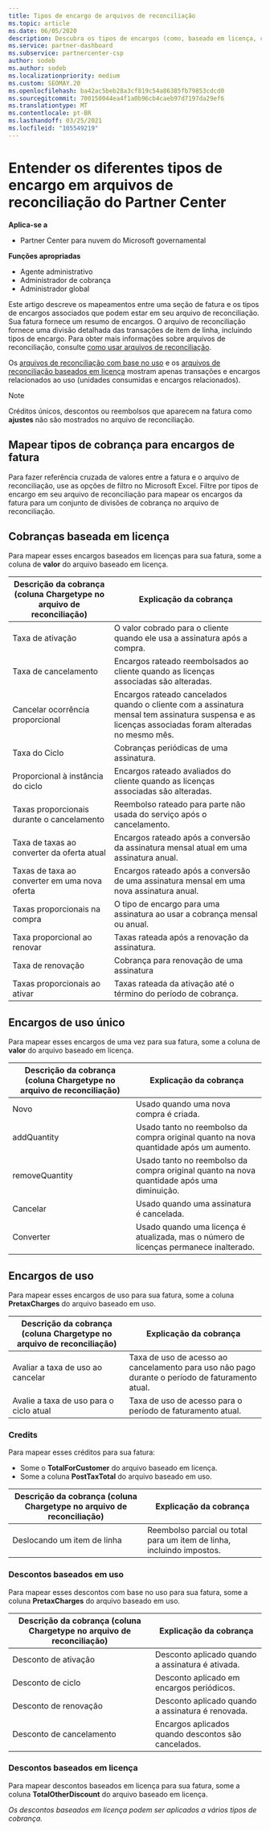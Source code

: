 ```yaml
---
title: Tipos de encargo de arquivos de reconciliação
ms.topic: article
ms.date: 06/05/2020
description: Descubra os tipos de encargos (como, baseado em licença, com base no uso e em uma única vez), créditos e descontos em arquivos de reconciliação do Partner Center.
ms.service: partner-dashboard
ms.subservice: partnercenter-csp
author: sodeb
ms.author: sodeb
ms.localizationpriority: medium
ms.custom: SEOMAY.20
ms.openlocfilehash: ba42ac5beb28a3cf819c54a86385fb79853cdcd0
ms.sourcegitcommit: 700150044ea4f1a0b96cb4caeb97d7197da29ef6
ms.translationtype: MT
ms.contentlocale: pt-BR
ms.lasthandoff: 03/25/2021
ms.locfileid: "105549219"
---
```

# <a name="understand-the-different-charge-types-in-partner-center-reconciliation-files"></a>Entender os diferentes tipos de encargo em arquivos de reconciliação do Partner Center

**Aplica-se a**

- Partner Center para nuvem do Microsoft governamental

**Funções apropriadas**

- Agente administrativo
- Administrador de cobrança
- Administrador global

Este artigo descreve os mapeamentos entre uma seção de fatura e os tipos de encargos associados que podem estar em seu arquivo de reconciliação. Sua fatura fornece um resumo de encargos. O arquivo de reconciliação fornece uma divisão detalhada das transações de item de linha, incluindo tipos de encargo. Para obter mais informações sobre arquivos de reconciliação, consulte [como usar arquivos de reconciliação](use-the-reconciliation-files.md).

Os [arquivos de reconciliação com base no uso](usage-based-recon-files.md) e os [arquivos de reconciliação baseados em licença](license-based-recon-files.md) mostram apenas transações e encargos relacionados ao uso (unidades consumidas e encargos relacionados).

> [!NOTE]
> Créditos únicos, descontos ou reembolsos que aparecem na fatura como **ajustes** não são mostrados no arquivo de reconciliação.

## <a name="map-charge-types-to-invoice-charges"></a>Mapear tipos de cobrança para encargos de fatura

Para fazer referência cruzada de valores entre a fatura e o arquivo de reconciliação, use as opções de filtro no Microsoft Excel. Filtre por tipos de encargo em seu arquivo de reconciliação para mapear os encargos da fatura para um conjunto de divisões de cobrança no arquivo de reconciliação.

## <a name="license-based-charges"></a>Cobranças baseada em licença

Para mapear esses encargos baseados em licenças para sua fatura, some a coluna de **valor** do arquivo baseado em licença.

| Descrição da cobrança (coluna Chargetype no arquivo de reconciliação) | Explicação da cobrança |
| ------------------------------------------------------------- | ------------------ |
| Taxa de ativação | O valor cobrado para o cliente quando ele usa a assinatura após a compra. |
| Taxa de cancelamento | Encargos rateado reembolsados ao cliente quando as licenças associadas são alteradas. |
| Cancelar ocorrência proporcional | Encargos rateado cancelados quando o cliente com a assinatura mensal tem assinatura suspensa e as licenças associadas foram alteradas no mesmo mês. |
| Taxa do Ciclo | Cobranças periódicas de uma assinatura. |
| Proporcional à instância do ciclo | Encargos rateado avaliados do cliente quando as licenças associadas são alteradas. |
| Taxas proporcionais durante o cancelamento | Reembolso rateado para parte não usada do serviço após o cancelamento. |
| Taxa de taxas ao converter da oferta atual | Encargos rateado após a conversão da assinatura mensal atual em uma assinatura anual. |
| Taxas de taxa ao converter em uma nova oferta | Encargos rateado após a conversão de uma assinatura mensal em uma nova assinatura anual. |
| Taxas proporcionais na compra | O tipo de encargo para uma assinatura ao usar a cobrança mensal ou anual. |
| Taxa proporcional ao renovar | Taxas rateada após a renovação da assinatura. |
| Taxa de renovação | Cobrança para renovação de uma assinatura |
| Taxas proporcionais ao ativar | Taxas rateada da ativação até o término do período de cobrança. |

## <a name="one-time-charges"></a>Encargos de uso único

Para mapear esses encargos de uma vez para sua fatura, some a coluna de **valor** do arquivo baseado em licença.

| Descrição da cobrança (coluna Chargetype no arquivo de reconciliação) | Explicação da cobrança |
| ------------------------------------------------------------- | ------------------ |
| Novo | Usado quando uma nova compra é criada. |
| addQuantity | Usado tanto no reembolso da compra original quanto na nova quantidade após um aumento. |
| removeQuantity | Usado tanto no reembolso da compra original quanto na nova quantidade após uma diminuição. |
| Cancelar | Usado quando uma assinatura é cancelada. |
| Converter | Usado quando uma licença é atualizada, mas o número de licenças permanece inalterado. |

## <a name="usage-charges"></a>Encargos de uso

Para mapear esses encargos de uso para sua fatura, some a coluna **PretaxCharges** do arquivo baseado em uso.

| Descrição da cobrança (coluna Chargetype no arquivo de reconciliação) | Explicação da cobrança |
| ------------------------------------------------------------- | ------------------ |
| Avaliar a taxa de uso ao cancelar | Taxa de uso de acesso ao cancelamento para uso não pago durante o período de faturamento atual. |
| Avalie a taxa de uso para o ciclo atual | Taxa de uso de acesso para o período de faturamento atual. |

### <a name="credits"></a>Credits

Para mapear esses créditos para sua fatura:

- Some o **TotalForCustomer** do arquivo baseado em licença.
- Some a coluna **PostTaxTotal** do arquivo baseado em uso.

| Descrição da cobrança (coluna Chargetype no arquivo de reconciliação) | Explicação da cobrança |
| ------------------------------------------------------------- | ------------------ |
| Deslocando um item de linha | Reembolso parcial ou total para um item de linha, incluindo impostos. |

### <a name="usage-based-discounts"></a>Descontos baseados em uso

Para mapear esses descontos com base no uso para sua fatura, some a coluna **PretaxCharges** do arquivo baseado em uso.

| Descrição da cobrança (coluna Chargetype no arquivo de reconciliação) | Explicação da cobrança |
| ------------------------------------------------------------- | ------------------ |
| Desconto de ativação | Desconto aplicado quando a assinatura é ativada. |
| Desconto de ciclo | Desconto aplicado em encargos periódicos. |
| Desconto de renovação | Desconto aplicado quando a assinatura é renovada. |
| Desconto de cancelamento | Encargos aplicados quando descontos são cancelados. |

### <a name="license-based-discounts"></a>Descontos baseados em licença

Para mapear descontos baseados em licença para sua fatura, some a coluna **TotalOtherDiscount** do arquivo baseado em licença.

*Os descontos baseados em licença podem ser aplicados a vários tipos de cobrança.*
